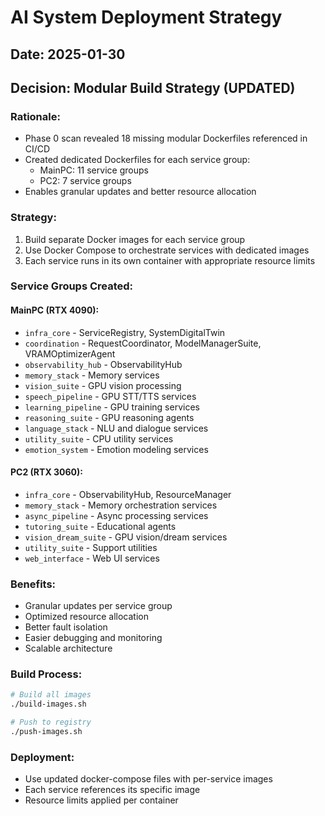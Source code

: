 # AI System Deployment Strategy

## Date: 2025-01-30

## Decision: Modular Build Strategy (UPDATED)

### Rationale:
- Phase 0 scan revealed 18 missing modular Dockerfiles referenced in CI/CD
- Created dedicated Dockerfiles for each service group:
  - MainPC: 11 service groups
  - PC2: 7 service groups
- Enables granular updates and better resource allocation

### Strategy:
1. Build separate Docker images for each service group
2. Use Docker Compose to orchestrate services with dedicated images
3. Each service runs in its own container with appropriate resource limits

### Service Groups Created:

#### MainPC (RTX 4090):
- `infra_core` - ServiceRegistry, SystemDigitalTwin
- `coordination` - RequestCoordinator, ModelManagerSuite, VRAMOptimizerAgent
- `observability_hub` - ObservabilityHub
- `memory_stack` - Memory services
- `vision_suite` - GPU vision processing
- `speech_pipeline` - GPU STT/TTS services
- `learning_pipeline` - GPU training services
- `reasoning_suite` - GPU reasoning agents
- `language_stack` - NLU and dialogue services
- `utility_suite` - CPU utility services
- `emotion_system` - Emotion modeling services

#### PC2 (RTX 3060):
- `infra_core` - ObservabilityHub, ResourceManager
- `memory_stack` - Memory orchestration services
- `async_pipeline` - Async processing services
- `tutoring_suite` - Educational agents
- `vision_dream_suite` - GPU vision/dream services
- `utility_suite` - Support utilities
- `web_interface` - Web UI services

### Benefits:
- Granular updates per service group
- Optimized resource allocation
- Better fault isolation
- Easier debugging and monitoring
- Scalable architecture

### Build Process:
```bash
# Build all images
./build-images.sh

# Push to registry
./push-images.sh
```

### Deployment:
- Use updated docker-compose files with per-service images
- Each service references its specific image
- Resource limits applied per container 